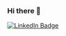 ### Hi there 👋

<div id="badges">
  <a href="https://www.linkedin.com/in/sedtawud-larbwisuthisaroj-1a43b814b/">
    <img src="https://img.shields.io/badge/LinkedIn-blue?style=for-the-badge&logo=linkedin&logoColor=white" alt="LinkedIn Badge"/>
  </a>
</div>

